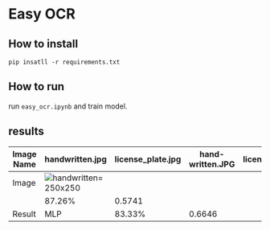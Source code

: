 # Easy OCR

## How to install
```
pip insatll -r requirements.txt
```

## How to run

run  ```easy_ocr.ipynb``` and train model.

## results

| Image Name    | handwritten.jpg   | license_plate.jpg | hand-written.JPG     | license_plate.jpg     |
| -------       | ---               | ---               | -----                |  -----                |
|   Image       |![handwritten](https://github.com/SajedehGharabadian/Deep_Learning_Pylearn7/assets/76538787/c9cbb8a1-f992-4d33-a7ba-67c7a2e300a0)= 250x250
        | 87.26%   | 0.5741    |
|   Result      |    MLP      | 83.33%   | 0.6646    |

